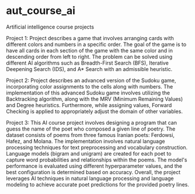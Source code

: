 # aut_course_ai

Artificial intelligence course projects

Project 1:
Project describes a game that involves arranging cards with different colors and numbers in a specific order. The goal of the game is to have all cards in each section of the game with the same color and in descending order from left to right. The problem can be solved using different AI algorithms such as Breadth-First Search (BFS), Iterative Deepening Search (IDS), and A* Search with an admissible heuristic.

Project 2:
Project describes an advanced version of the Sudoku game, incorporating color assignments to the cells along with numbers. The implementation of this advanced Sudoku game involves utilizing the Backtracking algorithm, along with the MRV (Minimum Remaining Values) and Degree heuristics. Furthermore, while assigning values, Forward Checking is applied to appropriately adjust the domain of other variables.

Project 3:
This AI course project involves designing a program that can guess the name of the poet who composed a given line of poetry. The dataset consists of poems from three famous Iranian poets: Ferdowsi, Hafez, and Molana. The implementation involves natural language processing techniques for text preprocessing and vocabulary construction. Language models (bigram and unigram) are created for each poet to capture word probabilities and relationships within the poems. The model's performance is evaluated using different hyperparameter values, and the best configuration is determined based on accuracy. Overall, the project leverages AI techniques in natural language processing and language modeling to achieve accurate poet predictions for the provided poetry lines.


